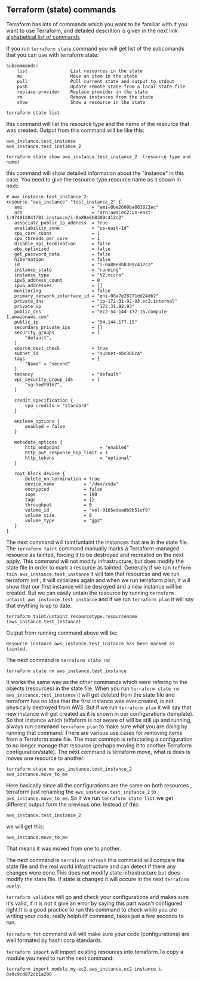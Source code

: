 ## Terraform (state) commands

Terraform has lots of commands which you want to be familiar with if you want to use Terraform, and detailed descrition is given in the next link [alphabetical list of commands](https://www.terraform.io/docs/cli/commands/import.html)

If you run ```terraform state``` command you will get list of the subcomands that you can use with terraform state:
```
Subcommands:
    list                List resources in the state
    mv                  Move an item in the state
    pull                Pull current state and output to stdout
    push                Update remote state from a local state file
    replace-provider    Replace provider in the state
    rm                  Remove instances from the state
    show                Show a resource in the state
```

```
terraform state list
```
this command will list the resource type and the name of the resource that was created. Output from this command will be like this:
```
aws_instance.test_instance
aws_instance.test_instance_2
```

 ```
terraform state show aws_instance.test_instance_2  (resource type and name)
 ```
 this command will show detailed information about the "instance" in this case. You need to give the resource type.resource name as it shown in next:
 ```
# aws_instance.test_instance_2:
resource "aws_instance" "test_instance_2" {
    ami                          = "ami-0be2609ba883822ec"
    arn                          = "arn:aws:ec2:us-east-1:974912841781:instance/i-0a88e8b8309c412c2"
    associate_public_ip_address  = true
    availability_zone            = "us-east-1d"
    cpu_core_count               = 1
    cpu_threads_per_core         = 1
    disable_api_termination      = false
    ebs_optimized                = false
    get_password_data            = false
    hibernation                  = false
    id                           = "i-0a88e8b8309c412c2"
    instance_state               = "running"
    instance_type                = "t2.micro"
    ipv6_address_count           = 0
    ipv6_addresses               = []
    monitoring                   = false
    primary_network_interface_id = "eni-08a7e28271dd24db2"
    private_dns                  = "ip-172-31-92-93.ec2.internal"
    private_ip                   = "172.31.92.93"
    public_dns                   = "ec2-54-144-177-15.compute-1.amazonaws.com"
    public_ip                    = "54.144.177.15"
    secondary_private_ips        = []
    security_groups              = [
        "default",
    ]
    source_dest_check            = true
    subnet_id                    = "subnet-ebc366ca"
    tags                         = {
        "Name" = "second"
    }
    tenancy                      = "default"
    vpc_security_group_ids       = [
        "sg-5edf9167",
    ]

    credit_specification {
        cpu_credits = "standard"
    }

    enclave_options {
        enabled = false
    }

    metadata_options {
        http_endpoint               = "enabled"
        http_put_response_hop_limit = 1
        http_tokens                 = "optional"
    }

    root_block_device {
        delete_on_termination = true
        device_name           = "/dev/xvda"
        encrypted             = false
        iops                  = 100
        tags                  = {}
        throughput            = 0
        volume_id             = "vol-0165edeadb9b51cf9"
        volume_size           = 8
        volume_type           = "gp2"
    }
}
 ```
The next command  will taint/untaint the instances that are in the state file. The ```terraform taint``` command manually marks a Terraform-managed resource as tainted, forcing it to be destroyed and recreated on the next apply. This command will not modify infrastructure, but does modify the state file in order to mark a resource as tainted. Generally if we run ```tefform tain aws_instance.test_instance``` it will tain that resourcse and we run terraform init , it will initializes again and when we run terraform plan, it will show that our first instance will be desroyed and a new instance will be created. But we can easily untain the resource by running ```terraform untaint aws_instance.test_instance``` and if we run ```terraform plan``` it will say that evything is up to date.

```
terraform taint/untaint resourcetype.resourcename (aws_instance.test_instance)
```
Output from running command above will be:

```
Resource instance aws_instance.test_instance has been marked as tainted. 
```
The next command is ```terraform state rm```:

```
terraform state rm aws_instance.test_instance
```
It works the same way as the other commands which were refering to the objects (resources) in the state file. When you run ```terraform state rm aws_instance.test_instance``` it will get deleted from the state file and terraform has no idea that the first instance was ever created, is not physically destroyed from AWS. But if we run ```terraform plan``` it will say that new instance will get created as it is shown in our configurations (template). So that instance which teffaform is not aware of will be still up and running, always run command ```terraform plan``` to make sure what you are doing by running that command. There are various use cases for removing items from a Terraform state file. The most common is refactoring a configuration to no longer manage that resource (perhaps moving it to another Terraform configuration/state).
The next command is terraform move, what is does is moves one resource to another: 
```
terraform state mv aws_instance.test_instance_2 aws_instance.move_to_me
```
Here basically since all the configurations are the same on both resources , terraform just renaming the ```aws_instance.test_instance_2``` to ```aws_instance.move_to_me```. So if we run ```terraform state list``` we get different output form the previous one. Instead of this:
```
aws_instance.test_instance_2
```
we will get this:
```
aws_instance.move_to_me
```
That means it was moved from one to another.

The next command is ```terraform refresh``` this command will compare the state file and the real world infrastructure and can detect if there any changes were done.This does not modify state infrastructure but does modify the state file. If state is changed it will occure in the next ```terraform apply```.

```terraform validate``` will go and check your configurations and makes sure it's valid, if it is not it give an error by saying this part wasn't configured right.It is a good practice to run this command to check while you are writing your  code, really helpfultf command, takes just a few seconds to run. 

```terraform fmt``` command will will make sure your code (configurations) are well formated by hashi corp standards.

```terraform import``` will import existing resources into terraform.To copy a module you need to run the next command:
```
terraform import module.my-ec2.aws_instance.ec2-instance i-0a0c9cd872cb1a200
```
